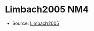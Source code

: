 <a name="material" />

# Limbach2005 NM4
<script type="application/ld+json">
  {
    "@context": "https://schema.org/",
    "@type": "ChemicalSubstance",
    "http://purl.org/dc/terms/conformsTo":
      {
        "@type": "CreativeWork",
        "@id": "https://bioschemas.org/profiles/ChemicalSubstance/0.4-RELEASE/"
      },
    "@id": "https://egonw.github.io/nanowiki/nanowiki362.html#material",
    "name": "Limbach2005 NM4",
    "sameAs": "http://127.0.0.1/mediawiki/index.php/Special:URIResolver/Limbach2005_NM4"
  }
</script>


* Source: [Limbach2005](Limbach2005.md)

